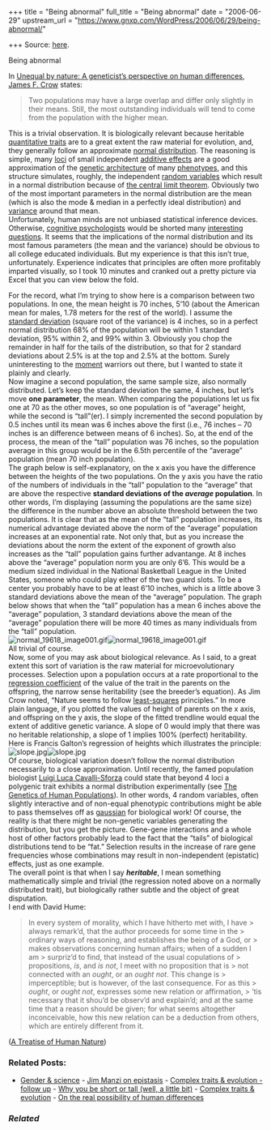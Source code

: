 +++
title = "Being abnormal"
full_title = "Being abnormal"
date = "2006-06-29"
upstream_url = "https://www.gnxp.com/WordPress/2006/06/29/being-abnormal/"

+++
Source: [here](https://www.gnxp.com/WordPress/2006/06/29/being-abnormal/).

Being abnormal

In [Unequal by nature: A geneticist’s perspective on human differences](http://www.amacad.org/publications/winter2002/Crow.pdf), [James F. Crow](https://www.gnxp.com/blog/2006/06/10-questions-for-jim-crow.php) states:

> Two populations may have a large overlap and differ only slightly in their means. Still, the most outstanding individuals will tend to come from the population with the higher mean.

This is a trivial observation. It is biologically relevant because heritable [quantitative traits](https://en.wikipedia.org/wiki/Quantitative_genetics#Traits) are to a great extent the raw material for evolution, and, they generally follow an approximate [normal distribution](https://en.wikipedia.org/wiki/Normal_distribution). The reasoning is simple, many [loci](http://dictionary.reference.com/search?q=locus) of small independent [additive effects](http://www.biochem.northwestern.edu/holmgren/Glossary/Definitions/Def-A/additive_genetic_variance.html) are a good approximation of the [genetic architecture](https://en.wikipedia.org/wiki/Genetic_architecture) of many [phenotypes](https://en.wikipedia.org/wiki/Phenotypes), and this structure simulates, roughly, the independent [random variables](https://en.wikipedia.org/wiki/Random_variable) which result in a normal distribution because of [the central limit theorem](https://en.wikipedia.org/wiki/Central_limit_theorem). Obviously two of the most important parameters in the normal distribution are the mean (which is also the mode & median in a perfectly ideal distribution) and [variance](https://en.wikipedia.org/wiki/Variance) around that mean.  
Unfortunately, human minds are not unbiased statistical inference devices. Otherwise, [cognitive psychologists](http://scienceblogs.com/mixingmemory/) would be shorted many [interesting questions](http://primes.utm.edu/glossary/page.php?sort=LawOfSmall). It seems that the implications of the normal distribution and its most famous parameters (the mean and the variance) should be obvious to all college educated individuals. But my experience is that this isn’t true, unfortunately. Experience indicates that principles are often more profitably imparted visually, so I took 10 minutes and cranked out a pretty picture via Excel that you can view below the fold.

  
For the record, what I’m trying to show here is a comparison between two populations. In one, the mean height is 70 inches, 5’10 (about the American mean for males, 1.78 meters for the rest of the world). I assume the [standard deviation](https://en.wikipedia.org/wiki/Standard_deviation) (square root of the variance) is 4 inches, so in a perfect normal distribution 68% of the population will be within 1 standard deviation, 95% within 2, and 99% within 3. Obviously you chop the remainder in half for the tails of the distribution, so that for 2 standard deviations about 2.5% is at the top and 2.5% at the bottom. Surely uninteresting to the [moment](https://en.wikipedia.org/wiki/Moment_%28mathematics%29) warriors out there, but I wanted to state it plainly and clearly.  
Now imagine a second population, the same sample size, also normally distributed. Let’s keep the standard deviation the same, 4 inches, but let’s move **one parameter**, the mean. When comparing the populations let us fix one at 70 as the other moves, so one population is of “average” height, while the second is “tall”(er). I simply incremented the second population by 0.5 inches until its mean was 6 inches above the first (i.e., 76 inches – 70 inches is an difference between means of 6 inches). So, at the end of the process, the mean of the “tall” population was 76 inches, so the population average in this group would be in the 6.5th percentile of the “average” population (mean 70 inch population).  
The graph below is self-explanatory, on the x axis you have the difference between the heights of the two populations. On the y axis you have the ratio of the numbers of individuals in the “tall” population to the “average” that are above the respective **standard deviations of the *average* population**. In other words, I’m displaying (assuming the populations are the same size) the difference in the number above an absolute threshold between the two populations. It is clear that as the mean of the “tall” population increases, its numerical advantage deviated above the norm of the “average” population increases at an exponential rate. Not only that, but as you increase the deviations about the norm the extent of the exponent of growth also increases as the “tall” population gains further advantange. At 8 inches above the “average” population norm you are only 6’6. This would be a medium sized individual in the National Basketball League in the United States, someone who could play either of the two guard slots. To be a center you probably have to be at least 6’10 inches, which is a little above 3 standard deviations above the mean of the “average” population. The graph below shows that when the “tall” population has a mean 6 inches above the “average” population, 3 standard deviations above the mean of the “average” population there will be more 40 times as many individuals from the “tall” population.  
![normal_19618_image001.gif](https://i0.wp.com/blogs.discovermagazine.com/gnxp/files/2006/06/normal_19618_image001.gif?resize=640%2C608)![normal_19618_image001.gif](https://i0.wp.com/blogs.discovermagazine.com/gnxp/files/2006/06/normal_19618_image001.gif?resize=640%2C608)  
All trivial of course.  
Now, some of you may ask about biological relevance. As I said, to a great extent this sort of variation is the raw material for microevolutionary processes. Selection upon a population occurs at a rate proportional to the [regression coefficient](https://en.wikipedia.org/wiki/Least-squares_estimation_of_linear_regression_coefficients) of the value of the trait in the parents on the offspring, the narrow sense heritability (see the breeder’s equation). As Jim Crow noted, “Nature seems to follow [least-squares](https://en.wikipedia.org/wiki/Least-squares) principles.” In more plain language, if you plotted the values of height of parents on the x axis, and offspring on the y axis, the slope of the fitted trendline would equal the extent of additive genetic variance. A slope of 0 would imply that there was no heritable relationship, a slope of 1 implies 100% (perfect) heritability. Here is Francis Galton’s regression of heights which illustrates the principle:  
![slope.jpg](https://i0.wp.com/blogs.discovermagazine.com/gnxp/files/2006/06/slope.jpg?resize=336%2C304)![slope.jpg](https://i0.wp.com/blogs.discovermagazine.com/gnxp/files/2006/06/slope.jpg?resize=336%2C304)  
Of course, biological variation doesn’t follow the normal distribution necessarily to a close approximation. Until recently, the famed population biologist [Luigi Luca Cavalli-Sforza](https://en.wikipedia.org/wiki/Luigi_Luca_Cavalli-Sforza) could state that beyond 4 loci a polygenic trait exhibits a normal distribution experimentally (see [The Genetics of Human Populations](https://www.amazon.com/exec/obidos/ASIN/0486406938/geneexpressio-20/102-3605398-8339304)). In other words, 4 random variables, often slightly interactive and of non-equal phenotypic contributions might be able to pass themselves off as [gaussian](https://en.wikipedia.org/wiki/Gaussian_distribution) for biological work! Of course, the reality is that there might be non-genetic variables generating the distribution, but you get the picture. Gene-gene interactions and a whole host of other factors probably lead to the fact that the “tails” of biological distributions tend to be “fat.” Selection results in the increase of rare gene frequencies whose combinations may result in non-independent (epistatic) effects, just as one example.  
The overall point is that when I say ***heritable***, I mean something mathematically simple and trivial (the regression noted above on a normally distributed trait), but biologically rather subtle and the object of great disputation.  
I end with David Hume:

> In every system of morality, which I have hitherto met with, I have > always remark’d, that the author proceeds for some time in the > ordinary ways of reasoning, and establishes the being of a God, or > makes observations concerning human affairs; when of a sudden I am > surpriz’d to find, that instead of the usual copulations of > propositions, *is*, and *is not*, I meet with no proposition that is > not connected with an *ought*, or an *ought not*. This change is > imperceptible; but is however, of the last consequence. For as this > *ought*, or *ought not*, expresses some new relation or affirmation, > ’tis necessary that it shou’d be observ’d and explain’d; and at the same time that a reason should be given; for what seems altogether inconceivable, how this new relation can be a deduction from others, which are entirely different from it.

([A Treatise of Human Nature](https://en.wikisource.org/wiki/Treatise_of_Human_Nature))

### Related Posts:

- [Gender &
  science](https://www.gnxp.com/WordPress/2008/05/20/gender-science/) - [Jim Manzi on
  epistasis](https://www.gnxp.com/WordPress/2008/10/30/jim-manzi-on-epistasis/) - [Complex traits & evolution - follow
  up](https://www.gnxp.com/WordPress/2008/12/18/complex-traits-evolution-follow-up/) - [Why you be short or tall (well, a little
  bit)](https://www.gnxp.com/WordPress/2007/09/03/why-you-be-short-or-tall-well-a-little-bit/) - [Complex traits &
  evolution](https://www.gnxp.com/WordPress/2008/12/06/complex-traits-evolution/) - [On the real possibility of human
  differences](https://www.gnxp.com/WordPress/2011/11/26/on-the-real-possibility-of-human-differences/)

### *Related*

[](https://www.addtoany.com/add_to/facebook?linkurl=https%3A%2F%2Fwww.gnxp.com%2FWordPress%2F2006%2F06%2F29%2Fbeing-abnormal%2F&linkname=Being%20abnormal "Facebook")[](https://www.addtoany.com/add_to/twitter?linkurl=https%3A%2F%2Fwww.gnxp.com%2FWordPress%2F2006%2F06%2F29%2Fbeing-abnormal%2F&linkname=Being%20abnormal "Twitter")[](https://www.addtoany.com/add_to/email?linkurl=https%3A%2F%2Fwww.gnxp.com%2FWordPress%2F2006%2F06%2F29%2Fbeing-abnormal%2F&linkname=Being%20abnormal "Email")[](https://www.addtoany.com/share)
